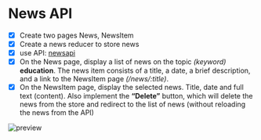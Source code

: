 # News API

- [x] Create two pages News, NewsItem
- [x] Create a news reducer to store news
- [x] use API: [newsapi](https://newsapi.org/)
- [x] On the News page, display a list of news on the topic _(keyword)_ **education**. The news item consists of a title, a date, a brief description, and a link to the NewsItem page _(/news/:title)_.
- [x] On the NewsItem page, display the selected news. Title, date and full text (content). Also implement the **“Delete”** button, which will delete the news from the store and redirect to the list of news (without reloading the news from the API)

![preview](https://raw.githubusercontent.com/CrappyCodeMaker/news-api/master/public/preview.jpg)
